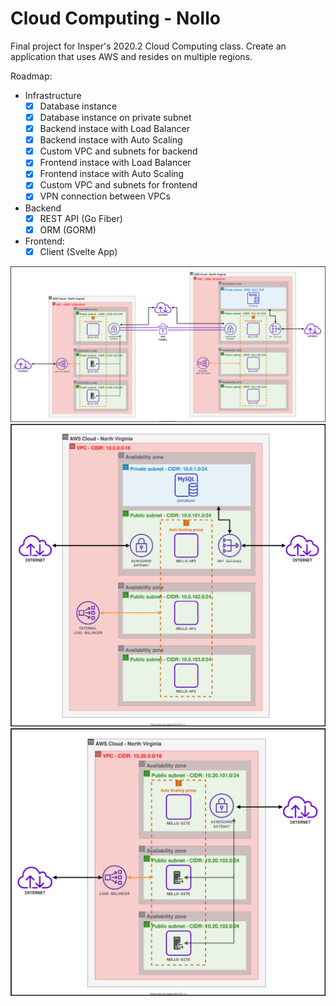 # Cloud Computing - Nollo

Final project for Insper's 2020.2 Cloud Computing class. Create an application that uses AWS and resides on multiple regions.

Roadmap:
- Infrastructure
    - [X] Database instance
    - [X] Database instance on private subnet
    - [X] Backend instace with Load Balancer
    - [X] Backend instace with Auto Scaling
    - [X] Custom VPC and subnets for backend
    - [X] Frontend instace with Load Balancer
    - [X] Frontend instace with Auto Scaling
    - [X] Custom VPC and subnets for frontend
    - [X] VPN connection between VPCs
- Backend
    - [x] REST API (Go Fiber)
    - [x] ORM (GORM) 
- Frontend:
    - [X] Client (Svelte App)

![Complete Infrastructure Diagram][1]
![Backend Infrastructure Diagram][2]
![Frontend Infrastructure Diagram][3]

[1]: ./infrastructure/diagram-complete.drawio.svg
[2]: ./infrastructure/diagram-backend.drawio.svg
[3]: ./infrastructure/diagram-frontend.drawio.svg

